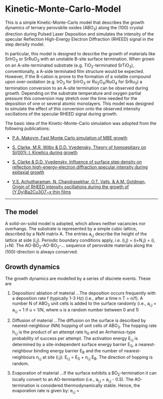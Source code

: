 # Kinetic-Monte-Carlo-Model
This is a simple Kinetic-Monte-Carlo model that describes the growth dynamics of ternary perovskite oxides (ABO<sub>3</sub>) along the (100) crystal direction during Pulsed Laser Deposition and simulates the intensity of the specular Reflection High-Energy Electron Diffraction (RHEED) signal in the step density model. 

In particular, this model is designed to describe the growth of materials like SrIrO<sub>3</sub> or SrRuO<sub>3</sub> with an unstable B-site surface termination. When grown on an A-site-terminated substrate (e.g. TiO<sub>2</sub>-terminated SrTiO<sub>3</sub>), conventionally, a A-side terminated film structure would be expected. However, if the B-cation is prone to the formation of a volatile compound upon over-oxidation (e.g. IrO<sub>3</sub> for SrIrO<sub>3</sub> or Ru<sub>2</sub>O<sub>4</sub>/RuO<sub>4</sub> for SrRu<sub>3</sub>) a termination conversion to an A-site termination can be observed during growth. Depending on the substrate temperature and oxygen partial pressure this conversion may stretch over the time needed for the deposition of one or several atomic monolayers. This model was designed to simulate the effect of this conversion onto the observed intensity oscillations of the specular RHEED signal during growth.

The basic idea of the Kinetic-Monte-Carlo simulation was adopted from the following publications:

* [P.A. Maksym, Fast Monte Carlo simulation of MBE growth](https://iopscience.iop.org/article/10.1088/0268-1242/3/6/014)

* [S. Clarke, M.R. Wilby & D.D. Vvedensky, Theory of homoepitaxy on Si(001): I. Kinetics during growth](https://www.sciencedirect.com/science/article/pii/003960289190013I#!)

* [S. Clarke & D.D. Vvedensky, Influence of surface step density on reflection high-energy-electron diffraction specular intensity during epitaxial growth](https://journals.aps.org/prb/abstract/10.1103/PhysRevB.36.9312)

* [V.S. Achutharaman, N. Chandrasekhar, O.T. Valls, & A.M. Goldman, Origin of RHEED intensity oscillations during the growth of (Y,Dy)Ba2Cu3O7−x thin films](https://journals.aps.org/prb/abstract/10.1103/PhysRevB.50.8122)


----
## The model
A solid-on-solid model is adopted, which allows neither vacancies nor overhangs. The substrate is represented by a simple cubic lattice, described by a NxN matrix A. The entries a<sub>i,j</sub> describe the height of the lattice at side (i,j). Periodic boundary conditions apply, i.e. (i,j) = (i+N,j) = (i, j+N). The AO-BO<sub>2</sub>-AO-BO<sub>2</sub>-... sequence of perovskite materials along the (100)-direction is always conserved.

## Growth dynamics
The growth dynamics are modelled by a series of discrete events. These are

1. Deposition/ ablation of material
...The deposition occurs frequently with a deposition rate f (typically 1-3 Hz) (i.e., after a time n T = n/f). A number N of ABO<sub>3</sub> unit cells is added to the surface randomly (i.e., a<sub>i,j</sub> = a<sub>i,j</sub> + 1 if u < 1/N, where u is a random number between 0 and 1)

2. Diffusion of material
...The diffusion on the surface is described by nearest-neighbour (NN) hopping of unit cells of ABO<sub>3</sub>. The hopping rate h<sub>i,j</sub> is the product of an attempt rate h<sub>0</sub> and an Arrhenius-type probability of success per attempt. The activation energy E<sub>i,j</sub> is determined by a site-independent surface energy barrier E<sub>S</sub>, a nearest-neighbour binding energy barrier E<sub>B</sub> and the number of nearest-neighbours n<sub>i,j</sub> at site (i,j): E<sub>i,j</sub> = E<sub>S</sub> + n<sub>i,j</sub> E<sub>B</sub>. The direction of hopping is random.

3. Evaporation of material
...If the surface exhibits a BO<sub>2</sub>-termination it can locally convert to an AO-termiantion (i.e., a<sub>i,j</sub> = a<sub>i,j</sub> - 0.5). The AO-termination is considered thermodynamically stable. Hence, the evaporation rate is given by:
e<sub>i,j</sub> = 

